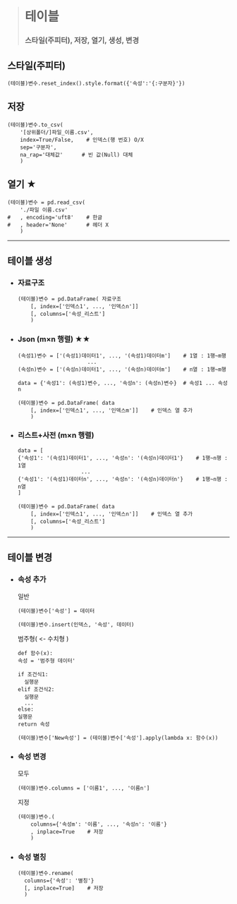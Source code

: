 ># 테이블
>### 스타일(주피터), 저장, 열기, 생성, 변경

## 스타일(주피터)
```
(테이블)변수.reset_index().style.format({'속성':'{:구분자}'})
```

## 저장
```
(테이블)변수.to_csv(
    '[상위폴더/]파일_이름.csv',
    index=True/False,    # 인덱스(행 번호) O/X
    sep='구분자',
    na_rap='대체값'      # 빈 값(Null) 대체
    )
```

## 열기 ★
```angular2html
(테이블)변수 = pd.read_csv(
    './파일 이름.csv'
#   , encoding='uft8'    # 한글
#   , header='None'      # 헤더 X
    )
```
---

## 테이블 생성
+ ### 자료구조
    ```
    (테이블)변수 = pd.DataFrame( 자료구조
        [, index=['인덱스1', ..., '인덱스n']]
        [, columns=['속성_리스트']
        )
    ```

+ ### Json (m×n 행렬) ★★
    ```
    (속성1)변수 = ['(속성1)데이터1', ..., '(속성1)데이터m']    # 1열 : 1행~m행
                          ...
    (속성n)변수 = ['(속성n)데이터1', ..., '(속성n)데이터m']    # n열 : 1행~m행
        
    data = {'속성1': (속성1)변수, ..., '속성n': (속성n)변수}  # 속성1 ... 속성n
    
    (테이블)변수 = pd.DataFrame( data
        [, index=['인덱스1', ..., '인덱스m']]    # 인덱스 열 추가
        )
    ```

+ ### 리스트+사전 (m×n 행렬)
    ```
    data = [
    {'속성1': '(속성1)데이터1', ..., '속성n': '(속성n)데이터1'}    # 1행~n행 : 1열 
                        ...
    {'속성1': '(속성1)데이터n', ..., '속성n': '(속성n)데이터n'}    # 1행~n행 : n열 
    ]
    
    (테이블)변수 = pd.DataFrame( data
        [, index=['인덱스1', ..., '인덱스n']]    # 인덱스 열 추가
        [, columns=['속성_리스트']
        )
    ```
---
## 테이블 변경
+ ### 속성 추가
    일반
    ```
    (테이블)변수['속성'] = 데이터
    
    (테이블)변수.insert(인덱스, '속성', 데이터)
    ```
    범주형( <- 수치형 )
    ```
    def 함수(x):
    속성 = '범주형 데이터'
    
    if 조건식1:
      실행문
    elif 조건식2:
      실행문
      ...
    else:
    실행문
    return 속성
    
    (테이블)변수['New속성'] = (테이블)변수['속성'].apply(lambda x: 함수(x))
    ```

+ ### 속성 변경
    모두
    ```
    (테이블)변수.columns = ['이름1', ..., '이름n']
    ```
    지정
    ```
    (테이블)변수.(
        columns={'속성m': '이름', ..., '속성n': '이름'}
        , inplace=True    # 저장
        ) 
    ```

+ ### 속성 별칭
    ```
    (테이블)변수.rename( 
      columns={'속성': '별칭'}
      [, inplace=True]    # 저장
      ) 
    ```
